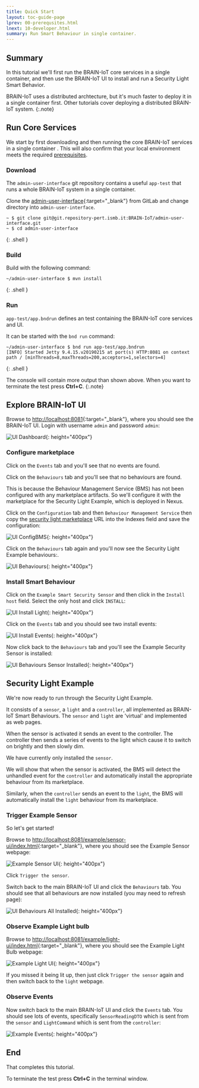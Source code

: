 ```yaml
---
title: Quick Start 
layout: toc-guide-page
lprev: 00-prerequsites.html
lnext: 10-developer.html
summary: Run Smart Behaviour in single container.
---
```


## Summary 

In this tutorial we'll first run the BRAIN-IoT core services in a single container, and then use the BRAIN-IoT UI to install and run a Security Light Smart Behavior.

BRAIN-IoT uses a distributed archtecture, but it's much faster to deploy it in a single container first. Other tutorials cover deploying a distributed BRAIN-IoT system.
{:.note}

## Run Core Services

We start by first downloading and then running the core BRAIN-IoT services in a single container . This will also confirm that your local environment meets the required [prerequisites](015-Prerequisite.html#required-tools).

### Download

The `admin-user-interface` git repository contains a useful `app-test` that runs a whole BRAIN-IoT system in a single container.

Clone the [admin-user-interface](https://git.repository-pert.ismb.it/BRAIN-IoT/admin-user-interface){:target="_blank"} from GitLab and change directory into `admin-user-interface`.

    ~ $ git clone git@git.repository-pert.ismb.it:BRAIN-IoT/admin-user-interface.git
    ~ $ cd admin-user-interface
{: .shell }

### Build

Build  with the following command:

    ~/admin-user-interface $ mvn install
{: .shell }

### Run

`app-test/app.bndrun` defines an test containing the BRAIN-IoT core services and UI.

It can be started with the `bnd run` command:

    ~/admin-user-interface $ bnd run app-test/app.bndrun
    [INFO] Started Jetty 9.4.15.v20190215 at port(s) HTTP:8081 on context path / [minThreads=8,maxThreads=200,acceptors=1,selectors=4]
{: .shell }

The console will contain more output than shown above.
When you want to terminate the test press **Ctrl+C**.
{:.note}

## Explore BRAIN-IoT UI

Browse to  <http://localhost:8081>{:target="_blank"}, where you should see the BRAIN-IoT UI. Login with username `admin` and password `admin`:

![UI Dashboard](img/ui-dashboard.png){: height="400px"}

### Configure marketplace

Click on the `Events` tab and you'll see that no events are found.

Click on the `Behaviours` tab and you'll see that no behaviours are found.

This is because the Behaviour Management Service (BMS) has not been configured with any marketplace artifacts. So we'll configure it with the marketplace for the Security Light Example, which is deployed in Nexus.

Click on the `Configuration` tab and then `Behaviour Management Service` then copy the [security light marketplace](https://nexus.repository-pert.ismb.it/repository/marketplaces/com.paremus.brain.iot.marketplace/security-light-marketplace/0.0.1-SNAPSHOT/index.xml) URL into the Indexes field and save the configuration:

![UI ConfigBMS](img/ui-config-bms.png){: height="400px"}

Click on the `Behaviours` tab again and you'll now see the Security Light Example behaviours:.

![UI Behaviours](img/ui-behaviours.png){: height="400px"}

### Install Smart Behaviour

Click on the `Example Smart Security Sensor` and  then click in the `Install host` field. Select the only host and click `INSTALL`:

![UI Install Light](img/ui-install-light.png){: height="400px"}

Click on the `Events` tab and you should see two install events:

![UI Install Events](img/ui-events-install.png){: height="400px"}

Now click back to the `Behaviours` tab and you'll see the Example Security Sensor is installed:

![UI Behaviours Sensor Installed](img/ui-behaviours-sensor.png){: height="400px"}

## Security Light Example

We're now ready to run through the Security Light Example.

It consists of a `sensor`,  a `light` and a `controller`, all implemented as BRAIN-IoT Smart Behaviours. The `sensor` and `light` are 'virtual' and implemented as web pages.

When the sensor is activated it sends an event to the controller. The controller then sends a series of events to the light which cause it to switch on brightly and then slowly dim.

We have currently only installed the `sensor`.

We will show that when the sensor is activated, the BMS will detect the unhandled event for the `controller` and automatically install the appropriate behaviour from its marketplace.

Similarly, when the `controller` sends an event to the `light`, the BMS will automatically install the `light` behaviour from its marketplace.

### Trigger Example Sensor

So let's get started!

Browse to  <http://localhost:8081/example/sensor-ui/index.html>{:target="_blank"}, where you should see the Example Sensor webpage:

![Example Sensor UI](img/eg-sensor-ui.png){: height="400px"}

Click `Trigger the sensor`. 

Switch back to the main BRAIN-IoT UI and click the `Behaviours` tab. You should see that all behaviours are now installed (you may need to refresh page):

![UI Behaviours All Installed](img/ui-behaviours-all.png){: height="400px"}

### Observe Example Light bulb

Browse to  <http://localhost:8081/example/light-ui/index.html>{:target="_blank"}, where you should see the Example Light Bulb webpage:

![Example Light  UI](img/eg-light-ui.png){: height="400px"}

If you missed it being lit up, then just click `Trigger the sensor` again and then switch back to the `light` webpage.

### Observe Events

Now  switch back to the main BRAIN-IoT UI and click the `Events` tab. You should see lots of events, specifically `SensorReadingDTO` which is sent from the `sensor` and `LightCommand` which is sent from the `controller`:

![Example Events](img/ui-events-example.png){: height="400px"}

## End
That completes this tutorial.

To terminate the test press **Ctrl+C** in the terminal window.

